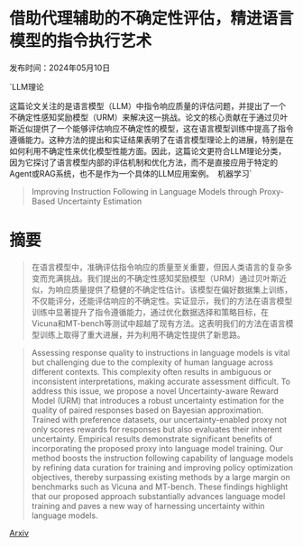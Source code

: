 # 借助代理辅助的不确定性评估，精进语言模型的指令执行艺术

发布时间：2024年05月10日

`LLM理论

这篇论文关注的是语言模型（LLM）中指令响应质量的评估问题，并提出了一个不确定性感知奖励模型（URM）来解决这一挑战。论文的核心贡献在于通过贝叶斯近似提供了一个能够评估响应不确定性的模型，这在语言模型训练中提高了指令遵循能力。这种方法的提出和实证结果表明了在语言模型理论上的进展，特别是在如何利用不确定性来优化模型性能方面。因此，这篇论文更符合LLM理论分类，因为它探讨了语言模型内部的评估机制和优化方法，而不是直接应用于特定的Agent或RAG系统，也不是作为一个具体的LLM应用案例。` `机器学习`

> Improving Instruction Following in Language Models through Proxy-Based Uncertainty Estimation

# 摘要

> 在语言模型中，准确评估指令响应的质量至关重要，但因人类语言的复杂多变而充满挑战。我们提出的不确定性感知奖励模型（URM）通过贝叶斯近似，为响应质量提供了稳健的不确定性估计。该模型在偏好数据集上训练，不仅能评分，还能评估响应的不确定性。实证显示，我们的方法在语言模型训练中显著提升了指令遵循能力，通过优化数据选择和策略目标，在Vicuna和MT-bench等测试中超越了现有方法。这表明我们的方法在语言模型训练上取得了重大进展，并为利用不确定性提供了新思路。

> Assessing response quality to instructions in language models is vital but challenging due to the complexity of human language across different contexts. This complexity often results in ambiguous or inconsistent interpretations, making accurate assessment difficult. To address this issue, we propose a novel Uncertainty-aware Reward Model (URM) that introduces a robust uncertainty estimation for the quality of paired responses based on Bayesian approximation. Trained with preference datasets, our uncertainty-enabled proxy not only scores rewards for responses but also evaluates their inherent uncertainty. Empirical results demonstrate significant benefits of incorporating the proposed proxy into language model training. Our method boosts the instruction following capability of language models by refining data curation for training and improving policy optimization objectives, thereby surpassing existing methods by a large margin on benchmarks such as Vicuna and MT-bench. These findings highlight that our proposed approach substantially advances language model training and paves a new way of harnessing uncertainty within language models.

[Arxiv](https://arxiv.org/abs/2405.06424)